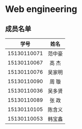 # Web engineering
## 成员名单
| 学号 | 姓名 |  
| - | :-: |  
| 15130110071 | 范中豪 |  
| 15130110067 | 高 杰 |  
| 15130110076 | 吴家明 |  
| 15130110090 | 周 璇 |  
| 15130110036 | 吴多贤 |  
| 15130110089 | 张 政 |  
| 15130110105 | 陈含义 |  
| 15130110053 | 韩宝鑫 |  